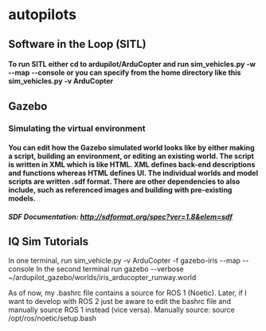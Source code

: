 # autopilots

## Software in the Loop (SITL)
#### To run SITL either cd to ardupilot/ArduCopter and run sim_vehicles.py -w --map --console or you can specify from the home directory like this sim_vehicles.py -v ArduCopter

## Gazebo
### Simulating the virtual environment
#### You can edit how the Gazebo simulated world looks like by either making a script, building an environment, or editing an existing world. The script is written in XML which is like HTML. XML defines back-end descriptions and functions whereas HTML defines UI. The individual worlds and model scripts are written .sdf format. There are other dependencies to also include, such as referenced images and building with pre-existing models.
##### SDF Documentation: http://sdformat.org/spec?ver=1.8&elem=sdf


## IQ Sim Tutorials
In one terminal, run sim_vehicle.py -v ArduCopter -f gazebo-iris --map --console
In the second terminal run gazebo --verbose ~/ardupilot_gazebo/worlds/iris_arducopter_runway.world

As of now, my .bashrc file contains a source for ROS 1 (Noetic). Later, if I want to develop with ROS 2 just be aware to edit the bashrc file and manually source ROS 1 instead (vice versa).
Manually source: source /opt/ros/noetic/setup.bash
